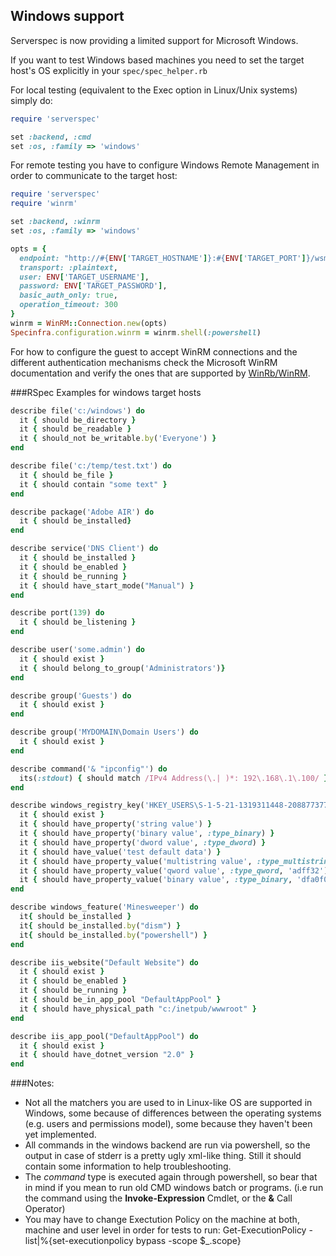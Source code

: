 ## Windows support

Serverspec is now providing a limited support for Microsoft Windows.

If you want to test Windows based machines you need to set the target host's OS explicitly in your `spec/spec_helper.rb`

For local testing (equivalent to the Exec option in Linux/Unix systems) simply do:

```ruby
require 'serverspec'

set :backend, :cmd
set :os, :family => 'windows'
```

For remote testing you have to configure Windows Remote Management in order to communicate to the target host:

```ruby
require 'serverspec'
require 'winrm'

set :backend, :winrm
set :os, :family => 'windows'

opts = {
  endpoint: "http://#{ENV['TARGET_HOSTNAME']}:#{ENV['TARGET_PORT']}/wsman",
  transport: :plaintext,
  user: ENV['TARGET_USERNAME'],
  password: ENV['TARGET_PASSWORD'],
  basic_auth_only: true,
  operation_timeout: 300
}
winrm = WinRM::Connection.new(opts)
Specinfra.configuration.winrm = winrm.shell(:powershell)
```

For how to configure the guest to accept WinRM connections and the different authentication mechanisms check the Microsoft WinRM documentation and verify the ones that are supported by [WinRb/WinRM](https://github.com/WinRb/WinRM).


###RSpec Examples for windows target hosts
```ruby
describe file('c:/windows') do
  it { should be_directory }
  it { should be_readable }
  it { should_not be_writable.by('Everyone') }
end

describe file('c:/temp/test.txt') do
  it { should be_file }
  it { should contain "some text" }
end

describe package('Adobe AIR') do
  it { should be_installed}
end

describe service('DNS Client') do
  it { should be_installed }
  it { should be_enabled }
  it { should be_running }
  it { should have_start_mode("Manual") }
end

describe port(139) do
  it { should be_listening }
end

describe user('some.admin') do
  it { should exist }
  it { should belong_to_group('Administrators')}
end

describe group('Guests') do
  it { should exist }
end

describe group('MYDOMAIN\Domain Users') do
  it { should exist }
end

describe command('& "ipconfig"') do
  its(:stdout) { should match /IPv4 Address(\.| )*: 192\.168\.1\.100/ }
end

describe windows_registry_key('HKEY_USERS\S-1-5-21-1319311448-2088773778-316617838-32407\Test MyKey') do
  it { should exist }
  it { should have_property('string value') }
  it { should have_property('binary value', :type_binary) }
  it { should have_property('dword value', :type_dword) }
  it { should have_value('test default data') }
  it { should have_property_value('multistring value', :type_multistring, "test\nmulti\nstring\ndata") }
  it { should have_property_value('qword value', :type_qword, 'adff32') }
  it { should have_property_value('binary value', :type_binary, 'dfa0f066') }
end

describe windows_feature('Minesweeper') do
  it{ should be_installed }
  it{ should be_installed.by("dism") }
  it{ should be_installed.by("powershell") }
end

describe iis_website("Default Website") do
  it { should exist }
  it { should be_enabled }
  it { should be_running }
  it { should be_in_app_pool "DefaultAppPool" }
  it { should have_physical_path "c:/inetpub/wwwroot" }
end

describe iis_app_pool("DefaultAppPool") do
  it { should exist }
  it { should have_dotnet_version "2.0" }
end

```

###Notes:
* Not all the matchers you are used to in Linux-like OS are supported in Windows, some because of differences between the operating systems (e.g. users and permissions model), some because they haven't been yet implemented.
* All commands in the windows backend are run via powershell, so the output in case of stderr is a pretty ugly xml-like thing. Still it should contain some information to help troubleshooting.
* The *command* type is executed again through powershell, so bear that in mind if you mean to run old CMD windows batch or programs. (i.e run the command using the **Invoke-Expression** Cmdlet, or the **&** Call Operator)
* You may have to change Exectution Policy on the machine at both, machine and user level in order for tests to run: Get-ExecutionPolicy -list|%{set-executionpolicy bypass -scope $_.scope}
